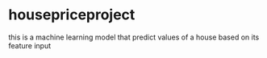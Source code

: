 # housepriceproject
this is a machine learning model that predict values of a house based on its feature input
